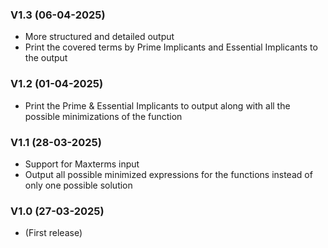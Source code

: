 ### V1.3 (06-04-2025)
- More structured and detailed output
- Print the covered terms by Prime Implicants and Essential Implicants to the output

### V1.2 (01-04-2025)
- Print the Prime & Essential Implicants to output along with all the possible minimizations of the function

### V1.1 (28-03-2025)
- Support for Maxterms input
- Output all possible minimized expressions for the functions instead of only one possible solution

### V1.0 (27-03-2025)
- (First release)
